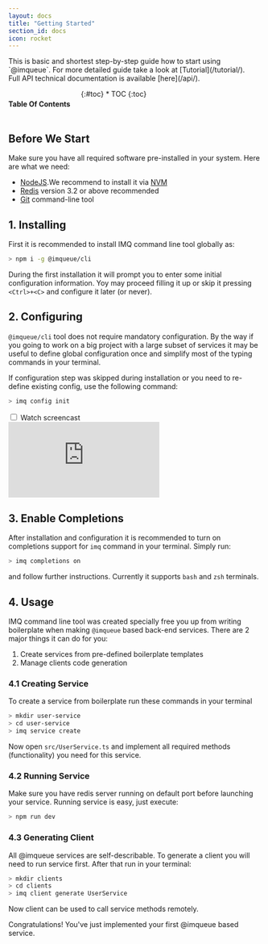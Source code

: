```yaml
---
layout: docs
title: "Getting Started"
section_id: docs
icon: rocket
---
```


<div class="special-title centered-text">
    <p markdown="1">
        This is basic and shortest step-by-step guide how to start using `@imqueue`.
        For more detailed guide take a look at [Tutorial](/tutorial/).<br>
        Full API technical documentation is available [here](/api/). 
    </p>
    <p class="shortline"></p>
    <div class="spacing"></div>
    <div class="spacing"></div>
</div>

<div class="medium-4 columns right panel radius toc" markdown="1">
<h4>Table Of Contents</h4>
{:#toc}
* TOC
{:toc}
</div>

## Before We Start

Make sure you have all required software pre-installed in your system. Here are
what we need:

 - [NodeJS](https://nodejs.org/en/).We recommend to install it via 
   [NVM](https://github.com/creationix/nvm/blob/master/README.md)
 - [Redis](https://redis.io/download) version 3.2 or above recommended
 - [Git](https://git-scm.com/downloads) command-line tool

## 1. Installing

First it is recommended to install IMQ command line tool globally as:

~~~bash
> npm i -g @imqueue/cli
~~~

During the first installation it will prompt you to enter some initial 
configuration information. Yoy may proceed filling it up or skip it pressing
`<Ctrl>+<C>` and configure it later (or never).

## 2. Configuring

`@imqueue/cli` tool does not require mandatory configuration. By the way
if you going to work on a big project with a large subset of services
it may be useful to define global configuration once and simplify most of
the typing commands in your terminal.

If configuration step was skipped during installation or you need to re-define
existing config, use the following command:

~~~bash
> imq config init
~~~

<div class="row movie">
    <input type="checkbox" id="install-movie">
    <label for="install-movie" class="medium-12 columns">Watch screencast</label>
    <div class="medium-12 columns embed-container">
        <iframe
            src="https://www.youtube.com/embed/4zuAmpeDHM4"
            frameborder="0"
            allow="autoplay; encrypted-media"
            allowfullscreen>
        </iframe>
    </div>
</div>

## 3. Enable Completions

After installation and configuration it is recommended to turn on completions 
support for `imq` command in your terminal. Simply run:

~~~bash
> imq completions on
~~~

and follow further instructions. Currently it supports `bash` and `zsh` 
terminals.

## 4. Usage

IMQ command line tool was created specially free you up from writing
boilerplate when making `@imqueue` based back-end services. There are 2 major
things it can do for you:

1. Create services from pre-defined boilerplate templates
2. Manage clients code generation

### 4.1 Creating Service

To create a service from boilerplate run these commands in your terminal

~~~bash
> mkdir user-service
> cd user-service
> imq service create
~~~

Now open `src/UserService.ts` and implement all required methods (functionality)
you need for this service.

### 4.2 Running Service

Make sure you have redis server running on default port before launching
your service. Running service is easy, just execute:

~~~bash
> npm run dev
~~~

### 4.3 Generating Client

All @imqueue services are self-describable. To generate a client you will need
to run service first. After that run in your terminal:

~~~bash
> mkdir clients
> cd clients
> imq client generate UserService
~~~

Now client can be used to call service methods remotely.

<div class="panel callout secondary special-title centered-text" markdown="1">
Congratulations! You've just implemented your first @imqueue based service.
</div>